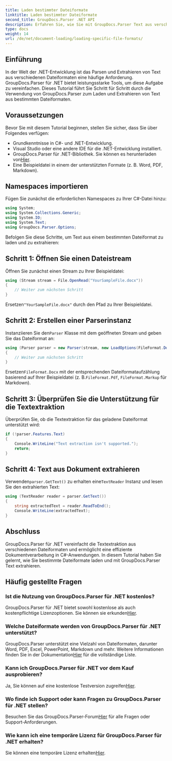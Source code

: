 ```yaml
---
title: Laden bestimmter Dateiformate
linktitle: Laden bestimmter Dateiformate
second_title: GroupDocs.Parser .NET API
description: Erfahren Sie, wie Sie mit GroupDocs.Parser Text aus verschiedenen Dateiformaten in .NET extrahieren. Schritt-für-Schritt-Anleitung zur effizienten Dokumentverarbeitung.
type: docs
weight: 14
url: /de/net/document-loading/loading-specific-file-formats/
---
```

## Einführung
In der Welt der .NET-Entwicklung ist das Parsen und Extrahieren von Text aus verschiedenen Dateiformaten eine häufige Anforderung. GroupDocs.Parser für .NET bietet leistungsstarke Tools, um diese Aufgabe zu vereinfachen. Dieses Tutorial führt Sie Schritt für Schritt durch die Verwendung von GroupDocs.Parser zum Laden und Extrahieren von Text aus bestimmten Dateiformaten.
## Voraussetzungen
Bevor Sie mit diesem Tutorial beginnen, stellen Sie sicher, dass Sie über Folgendes verfügen:
- Grundkenntnisse in C#- und .NET-Entwicklung.
- Visual Studio oder eine andere IDE für die .NET-Entwicklung installiert.
-  GroupDocs.Parser für .NET-Bibliothek. Sie können es herunterladen von[Hier](https://releases.groupdocs.com/parser/net/).
- Eine Beispieldatei in einem der unterstützten Formate (z. B. Word, PDF, Markdown).

## Namespaces importieren
Fügen Sie zunächst die erforderlichen Namespaces zu Ihrer C#-Datei hinzu:
```csharp
using System;
using System.Collections.Generic;
using System.IO;
using System.Text;
using GroupDocs.Parser.Options;
```

Befolgen Sie diese Schritte, um Text aus einem bestimmten Dateiformat zu laden und zu extrahieren:
## Schritt 1: Öffnen Sie einen Dateistream
Öffnen Sie zunächst einen Stream zu Ihrer Beispieldatei:
```csharp
using (Stream stream = File.OpenRead("YourSampleFile.docx"))
{
    // Weiter zum nächsten Schritt
}
```
 Ersetzen`"YourSampleFile.docx"` durch den Pfad zu Ihrer Beispieldatei.
## Schritt 2: Erstellen einer Parserinstanz
 Instanziieren Sie den`Parser` Klasse mit dem geöffneten Stream und geben Sie das Dateiformat an:
```csharp
using (Parser parser = new Parser(stream, new LoadOptions(FileFormat.Docx)))
{
    // Weiter zum nächsten Schritt
}
```
 Ersetzen`FileFormat.Docx` mit der entsprechenden Dateiformataufzählung basierend auf Ihrer Beispieldatei (z. B.`FileFormat.Pdf`, `FileFormat.Markup` für Markdown).
## Schritt 3: Überprüfen Sie die Unterstützung für die Textextraktion
Überprüfen Sie, ob die Textextraktion für das geladene Dateiformat unterstützt wird:
```csharp
if (!parser.Features.Text)
{
    Console.WriteLine("Text extraction isn't supported.");
    return;
}
```
## Schritt 4: Text aus Dokument extrahieren
 Verwenden`parser.GetText()` zu erhalten eine`TextReader` Instanz und lesen Sie den extrahierten Text:
```csharp
using (TextReader reader = parser.GetText())
{
    string extractedText = reader.ReadToEnd();
    Console.WriteLine(extractedText);
}
```

## Abschluss
GroupDocs.Parser für .NET vereinfacht die Textextraktion aus verschiedenen Dateiformaten und ermöglicht eine effiziente Dokumentverarbeitung in C#-Anwendungen. In diesem Tutorial haben Sie gelernt, wie Sie bestimmte Dateiformate laden und mit GroupDocs.Parser Text extrahieren.

## Häufig gestellte Fragen
### Ist die Nutzung von GroupDocs.Parser für .NET kostenlos?
GroupDocs.Parser für .NET bietet sowohl kostenlose als auch kostenpflichtige Lizenzoptionen. Sie können sie erkunden[Hier](https://purchase.groupdocs.com/buy).
### Welche Dateiformate werden von GroupDocs.Parser für .NET unterstützt?
 GroupDocs.Parser unterstützt eine Vielzahl von Dateiformaten, darunter Word, PDF, Excel, PowerPoint, Markdown und mehr. Weitere Informationen finden Sie in der Dokumentation[Hier](https://reference.groupdocs.com/parser/net/) für die vollständige Liste.
### Kann ich GroupDocs.Parser für .NET vor dem Kauf ausprobieren?
 Ja, Sie können auf eine kostenlose Testversion zugreifen[Hier](https://releases.groupdocs.com/).
### Wo finde ich Support oder kann Fragen zu GroupDocs.Parser für .NET stellen?
 Besuchen Sie das GroupDocs.Parser-Forum[Hier](https://forum.groupdocs.com/c/parser/17) für alle Fragen oder Support-Anforderungen.
### Wie kann ich eine temporäre Lizenz für GroupDocs.Parser für .NET erhalten?
 Sie können eine temporäre Lizenz erhalten[Hier](https://purchase.groupdocs.com/temporary-license/).